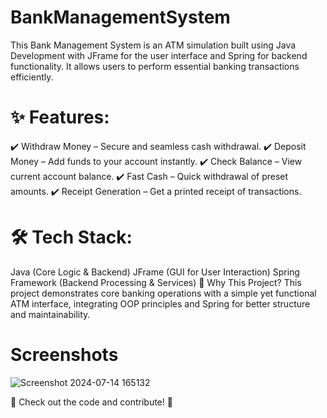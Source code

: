 # BankManagementSystem
 
This Bank Management System is an ATM simulation built using Java Development with JFrame for the user interface and Spring for backend functionality. It allows users to perform essential banking transactions efficiently.

# ✨ Features:
✔️ Withdraw Money – Secure and seamless cash withdrawal.
✔️ Deposit Money – Add funds to your account instantly.
✔️ Check Balance – View current account balance.
✔️ Fast Cash – Quick withdrawal of preset amounts.
✔️ Receipt Generation – Get a printed receipt of transactions.

# 🛠️ Tech Stack:
Java (Core Logic & Backend)
JFrame (GUI for User Interaction)
Spring Framework (Backend Processing & Services)
📌 Why This Project?
This project demonstrates core banking operations with a simple yet functional ATM interface, integrating OOP principles and Spring for better structure and maintainability.

# Screenshots
![Screenshot 2024-07-14 165132](https://github.com/user-attachments/assets/9016b1d4-f00e-4b65-88db-d6e54d7bb3c8)

🔗 Check out the code and contribute! 🚀
